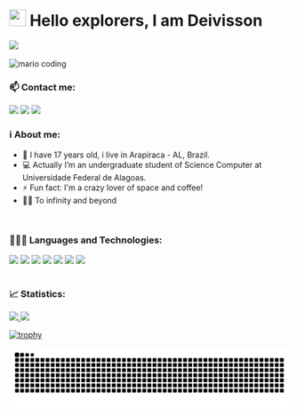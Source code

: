 <h1><img src="https://raw.githubusercontent.com/kaueMarques/kaueMarques/master/hi.gif" width="30px" height="30px"> Hello explorers, I am Deivisson</h1>


[![](https://visitcount.itsvg.in/api?id=Deivisson-dev&icon=0&color=11)](https://visitcount.itsvg.in)

<div>
  <img
    src="https://i.imgur.com/1ZvVkDc.gif" 
    alt="mario coding"
    />
</div>


<div>
    <h3>📫 Contact me:</h3>
	    <a href="https://www.instagram.com/deivisson.dev/" target="_blank"><img src="https://img.shields.io/badge/-Instagram-%23E4405F?style=for-the-badge&logo=instagram&logoColor=white" target="_blank"></a>
	    <a href = "mailto:deivisson.profissional@gmail.com"><img src="https://img.shields.io/badge/Gmail-D14836?style=for-the-badge&logo=gmail&logoColor=white" target="_blank"></a>
	    <a href="https://linkedin.com/in/deivisson-rocha741" target="_blank"><img src="https://img.shields.io/badge/-LinkedIn-%230077B5?style=for-the-badge&logo=linkedin&logoColor=white" target="_blank"></a>
</div>
<h3>ℹ️ About me:</h3>
<div>
	<ul>
		<li> 👤 I have 17 years old, i live in Arapiraca - AL, Brazil.</li>
		<li> 💻 Actually I’m an undergraduate student of Science Computer at Universidade Federal de Alagoas.</li>
		<li> ⚡ Fun fact: I'm a crazy lover of space and coffee!</li>
		<li> 🚀✨ To infinity and beyond</li>
	</ul>
</div>
</br>

<h3>👨🏽‍💻 Languages and Technologies:</h3>
<div>
	 <img src="https://img.shields.io/badge/HTML5-E34F26?style=for-the-badge&logo=html5&logoColor=white">
	 <img src="https://img.shields.io/badge/CSS3-1572B6?style=for-the-badge&logo=css3&logoColor=white">
	 <img src="https://img.shields.io/badge/JavaScript-F7DF1E?style=for-the-badge&logo=javascript&logoColor=black">
	 <img src="https://img.shields.io/badge/Node.js-43853D?style=for-the-badge&logo=node.js&logoColor=white">
	 <img src="https://img.shields.io/badge/Git-E34F26?style=for-the-badge&logo=git&logoColor=white">
	 <img src="https://img.shields.io/badge/Windows-017AD7?style=for-the-badge&logo=windows&logoColor=white">
	 <img src="https://img.shields.io/badge/Linux-E34F26?style=for-the-badge&logo=linux&logoColor=black">
</div>

</br>
<h3>📈 Statistics:</h3>
<div>
<div>
 <a href="https://github.com/marcovicar">
 <img height="180em" src="https://github-readme-stats.vercel.app/api?username=Deivisson-dev&show_icons=true&theme=dracula&include_all_commits=true&count_private=true"/>
 <img height="180em" src="https://github-readme-stats.vercel.app/api/top-langs/?username=Deivisson-dev&layout=compact&langs_count=7&theme=dracula"/>
</div>
</div>
	
[![trophy](https://github-profile-trophy.vercel.app/?username=Deivisson-dev&theme=dracula)](https://github.com/ryo-ma/github-profile-trophy)
	
![Snake animation](https://github.com/Deivisson-dev/Deivisson-dev/blob/output/github-contribution-grid-snake.svg)
